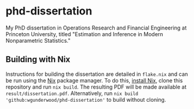 # phd-dissertation

My PhD dissertation in Operations Research and Financial Engineering
at Princeton University, titled
"Estimation and Inference in Modern Nonparametric Statistics."

## Building with Nix

Instructions for building the dissertation are detailed in `flake.nix`
and can be run using the [Nix](https://nixos.org/) package manager.
To do this, [install Nix](https://nixos.org/download/),
clone this repository and run `nix build`.
The resulting PDF will be made available at `result/dissertation.pdf`.
Alternatively, run `nix build 'github:wgunderwood/phd-dissertation'`
to build without cloning.
